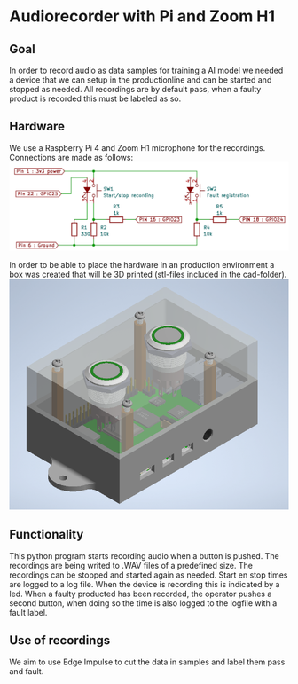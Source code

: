 # Audiorecorder with Pi and Zoom H1

## Goal
In order to record audio as data samples for training a AI model we needed a device that we can setup in the productionline and can be started and stopped as needed. All recordings are by default pass, when a faulty product is recorded this must be labeled as so.

## Hardware
We use a Raspberry Pi 4 and Zoom H1 microphone for the recordings.
Connections are made as follows:
![image](./images/schema.png)

In order to be able to place the hardware in an production environment a box was created that will be 3D printed (stl-files included in the cad-folder).
![image](./images/case.png)

## Functionality
This python program starts recording audio when a button is pushed.
The recordings are being writed to .WAV files of a predefined size.
The recordings can be stopped and started again as needed.
Start en stop times are logged to a log file.
When the device is recording this is indicated by a led.
When a faulty producted has been recorded, the operator pushes a second button, when doing so the time is also logged to the logfile with a fault label.

## Use of recordings
We aim to use Edge Impulse to cut the data in samples and label them pass and fault.

